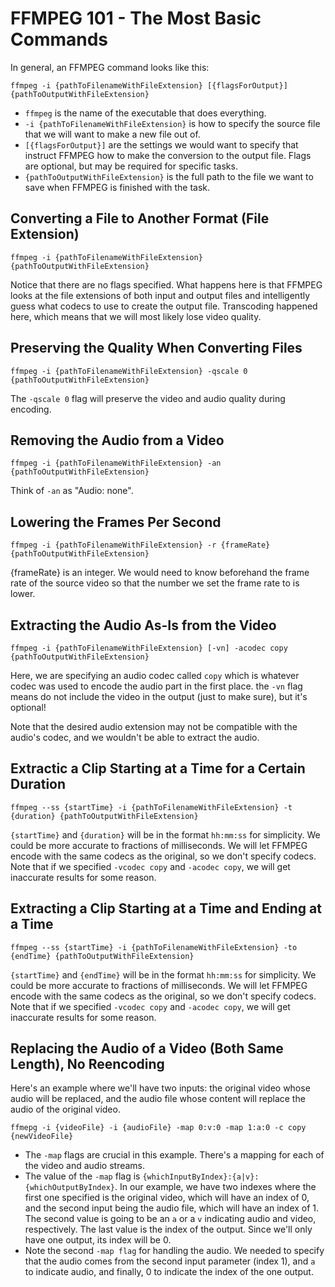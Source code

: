 # FFMPEG 101 - The Most Basic Commands

In general, an FFMPEG command looks like this:

`ffmpeg -i {pathToFilenameWithFileExtension} [{flagsForOutput}] {pathToOutputWithFileExtension}`

* `ffmpeg` is the name of the executable that does everything.
* `-i {pathToFilenameWithFileExtension}` is how to specify the source file that we will want to make a new file out of.
* `[{flagsForOutput}]` are the settings we would want to specify that instruct FFMPEG how to make the conversion to the output file. Flags are optional, but may
be required for specific tasks.
* `{pathToOutputWithFileExtension}` is the full path to the file we want to save when FFMPEG is finished with the task.

## Converting a File to Another Format (File Extension)

`ffmpeg -i {pathToFilenameWithFileExtension} {pathToOutputWithFileExtension}`

Notice that there are no flags specified. What happens here is that FFMPEG looks at the file extensions of both input and output files and intelligently guess what
codecs to use to create the output file. Transcoding happened here, which means that we will most likely lose video quality.

## Preserving the Quality When Converting Files

`ffmpeg -i {pathToFilenameWithFileExtension} -qscale 0 {pathToOutputWithFileExtension}`

The `-qscale 0` flag will preserve the video and audio quality during encoding.

## Removing the Audio from a Video

`ffmpeg -i {pathToFilenameWithFileExtension} -an {pathToOutputWithFileExtension}`

Think of `-an` as "Audio: none".

## Lowering the Frames Per Second

`ffmpeg -i {pathToFilenameWithFileExtension} -r {frameRate} {pathToOutputWithFileExtension}`

{frameRate} is an integer. We would need to know beforehand the frame rate of the source video so that the number we set the frame rate to is lower.

## Extracting the Audio As-Is from the Video

`ffmpeg -i {pathToFilenameWithFileExtension} [-vn] -acodec copy {pathToOutputWithFileExtension}`

Here, we are specifying an audio codec called `copy` which is whatever codec was used to encode the audio part in the first place. the `-vn` flag means do not
include the video in the output (just to make sure), but it's optional!

Note that the desired audio extension may not be compatible with the audio's codec, and we wouldn't be able to extract the audio.

## Extractic a Clip Starting at a Time for a Certain Duration

`ffmpeg --ss {startTime} -i {pathToFilenameWithFileExtension} -t {duration} {pathToOutputWithFileExtension}`

`{startTime}` and `{duration}` will be in the format `hh:mm:ss` for simplicity. We could be more accurate to fractions of milliseconds. We will let FFMPEG
encode with the same codecs as the original, so we don't specify codecs. Note that if we specified `-vcodec copy` and `-acodec copy`, we will get inaccurate
results for some reason.

## Extracting a Clip Starting at a Time and Ending at a Time

`ffmpeg --ss {startTime} -i {pathToFilenameWithFileExtension} -to {endTime} {pathToOutputWithFileExtension}`

`{startTime}` and `{endTime}`  will be in the format `hh:mm:ss` for simplicity. We could be more accurate to fractions of milliseconds. We will let FFMPEG
encode with the same codecs as the original, so we don't specify codecs. Note that if we specified `-vcodec copy` and `-acodec copy`, we will get inaccurate
results for some reason.

## Replacing the Audio of a Video (Both Same Length), No Reencoding

Here's an example where we'll have two inputs: the original video whose audio will be replaced, and the audio file whose content will replace the audio of the original
video.

`ffmepg -i {videoFile} -i {audioFile} -map 0:v:0 -map 1:a:0 -c copy {newVideoFile}`

* The `-map` flags are crucial in this example. There's a mapping for each of the video and audio streams.
* The value of the `-map` flag is `{whichInputByIndex}:{a|v}:{whichOutputByIndex}`. In our example, we have two indexes where the first one specified is the
original video, which will have an index of 0, and the second input being the audio file, which will have an index of 1. The second value is going to be an `a` or a
`v` indicating audio and video, respectively. The last value is the index of the output. Since we'll only have one output, its index will be 0.
* Note the second `-map flag` for handling the audio. We needed to specify that the audio comes from the second input parameter (index 1), and `a` to indicate
audio, and finally, 0 to indicate the index of the one output.
